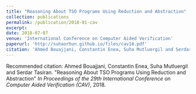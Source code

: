 ```yaml
---
title: "Reasoning About TSO Programs Using Reduction and Abstraction"
collection: publications
permalink: /publication/2018-01-cav
excerpt: 
date: 2018-07-07
venue: 'International Conference on Computer Aided Verification'
paperurl: 'http://suhaorhun.github.io/files/cav18.pdf'
citation: 'Ahmed Bouajjani, Constantin Enea, Suha Mutluergil and Serdar Tasiran. &quot;Reasoning About TSO Programs Using Reduction and Abstraction&quot; <i>In Proceedings of the 29th International Conference on Computer Aided Verification (CAV)</i>, 2018.'
---
```


Recommended citation: Ahmed Bouajjani, Constantin Enea, Suha Mutluergil and Serdar Tasiran. "Reasoning About TSO Programs Using Reduction and Abstraction" <i>In Proceedings of the 29th International Conference on Computer Aided Verification (CAV)</i>, 2018.